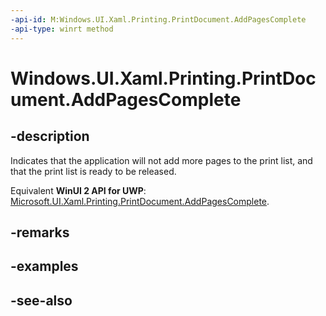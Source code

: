 ```yaml
---
-api-id: M:Windows.UI.Xaml.Printing.PrintDocument.AddPagesComplete
-api-type: winrt method
---
```


<!-- Method syntax
public void AddPagesComplete()
-->

# Windows.UI.Xaml.Printing.PrintDocument.AddPagesComplete

## -description
Indicates that the application will not add more pages to the print list, and that the print list is ready to be released.

Equivalent **WinUI 2 API for UWP**: [Microsoft.UI.Xaml.Printing.PrintDocument.AddPagesComplete](/windows/winui/api/microsoft.ui.xaml.printing.printdocument.addpagescomplete).

## -remarks

## -examples

## -see-also
